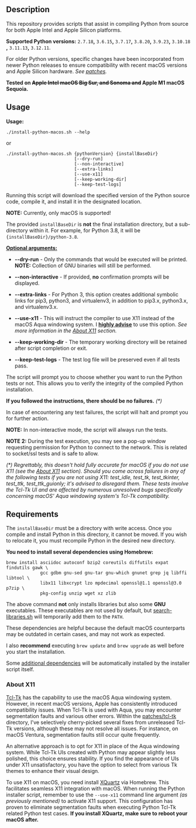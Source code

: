 ## Description

This repository provides scripts that assist in compiling Python from source for both Apple Intel and Apple Silicon
platforms.

**Supported Python versions:** `2.7.18`**,** `3.6.15`**,** `3.7.17`**,** `3.8.20`**,** `3.9.23`**,** `3.10.18`
**,** `3.11.13`**,** `3.12.11`.

For older Python versions, specific changes have been incorporated from newer Python releases to ensure compatibility
with recent macOS versions and Apple Silicon hardware. _See [patches](patches)._

**Tested on ~~Apple Intel macOS Big Sur, and Sonoma and~~ Apple M1 macOS Sequoia.**

## Usage

**Usage:**

```shell
./install-python-macos.sh --help
```

or

```shell
./install-python-macos.sh {pythonVersion} {installBaseDir}
                          [--dry-run]
                          [--non-interactive]
                          [--extra-links]
                          [--use-x11]
                          [--keep-working-dir]
                          [--keep-test-logs]
```

Running this script will download the specified version of the Python source code, compile it, and install it in the
designated location.

**NOTE:** Currently, only macOS is supported!

The provided `installBaseDir` is **not** the final installation directory, but a sub-directory within it. For example,
for Python 3.8, it will be `{installBaseDir}/python-3.8`.

<ins>**Optional arguments:**</ins>

* **--dry-run** - Only the commands that would be executed will be printed. **NOTE:** Collection of GNU binaries will
  still be performed.

* **--non-interactive** - If provided, **no** confirmation prompts will be displayed.

* **--extra-links** - For Python 3, this option creates additional symbolic links for pip3, python3, and virtualenv3,
  in addition to pip3.x, python3.x, and virtualenv3.x.

* **--use-x11** - This will instruct the compiler to use X11 instead of the macOS Aqua windowing system. I
  <ins>**highly advise**</ins> to use this option. _See more information in the [About X11](#about-x11) section._

* **--keep-working-dir** - The temporary working directory will be retained after script completion or exit.

* **--keep-test-logs** - The test log file will be preserved even if all tests pass.

The script will prompt you to choose whether you want to run the Python tests or not. This allows you to verify the
integrity of the compiled Python installation.

**If you followed the instructions, there should be no failures.** _(*)_

In case of encountering any test failures, the script will halt and prompt you for further action.

**NOTE:** In non-interactive mode, the script will always run the tests.

**NOTE 2:** During the test execution, you may see a pop-up window requesting permission for Python to connect to the
network. This is related to socket/ssl tests and is safe to allow.

_(*) Regrettably, this doesn't hold fully accurate for macOS if you do not use X11 (see the [About X11](#about-x11)
section). Should you come across failures in any of the following tests if you are not using X11: test_idle, test_tk,
test_tkinter, test_ttk, test_ttk_guionly; it's advised to disregard them. These tests involve the Tcl-Tk UI and are
affected by numerous unresolved bugs specifically concerning macOS' Aqua windowing system's Tcl-Tk compatibility._

## Requirements

The `installBaseDir` must be a directory with write access. Once you compile and install Python in this directory, it
cannot be moved. If you wish to relocate it, you must recompile Python in the desired new directory.

**You need to install several dependencies using Homebrew:**

```shell
brew install asciidoc autoconf bzip2 coreutils diffutils expat findutils gawk \
             gcc gdbm gnu-sed gnu-tar gnu-which gnunet grep jq libffi libtool \
             libx11 libxcrypt lzo mpdecimal openssl@1.1 openssl@3.0 p7zip \
             pkg-config unzip wget xz zlib
```

The above command **not** only installs libraries but also some **GNU** executables. These executables are not used by
default, but [search-libraries.sh](libraries/search-libraries.sh) will temporarily add them to the `PATH`.

These dependencies are helpful because the default macOS counterparts may be outdated in certain cases, and may not
work as expected.

I also **recommend** executing `brew update` and `brew upgrade` as well before you start the installation.

Some [additional dependencies](formulas/README.md) will be automatically installed by the installer script itself.

### About X11

[Tcl-Tk](https://www.tcl.tk/) has the capability to use the macOS Aqua windowing system. However, in recent macOS
versions, Apple has consistently introduced compatibility issues. When Tcl-Tk is used with Aqua, you may encounter
segmentation faults and various other errors. Within the [patches/tcl-tk](patches/tcl-tk) directory, I've selectively
cherry-picked several fixes from unreleased Tcl-Tk versions, although these may not resolve all issues. For instance,
on macOS Ventura, segmentation faults still occur quite frequently.

An alternative approach is to opt for X11 in place of the Aqua windowing system. While Tcl-Tk UIs created with Python
may appear slightly less polished, this choice ensures stability. If you find the appearance of UIs under X11
unsatisfactory, you have the option to select from various Tk themes to enhance their visual design.

To use X11 on macOS, you need install [XQuartz](https://formulae.brew.sh/cask/xquartz) via Homebrew. This facilitates
seamless X11 integration with macOS. When running the Python installer script, remember to use the `--use-x11` command
line argument _(as previously mentioned)_ to activate X11 support. This configuration has proven to eliminate
segmentation faults when executing Python Tcl-Tk related Python test cases. **If you install XQuartz, make sure to
reboot your macOS after.** 
